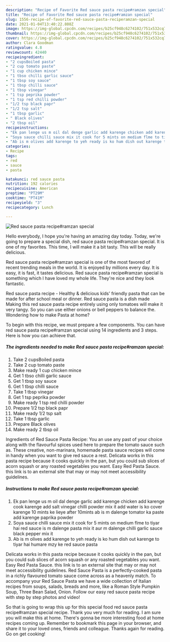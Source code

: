 ```yaml
---
description: "Recipe of Favorite Red sauce pasta recipe#ramzan special"
title: "Recipe of Favorite Red sauce pasta recipe#ramzan special"
slug: 1556-recipe-of-favorite-red-sauce-pasta-reciperamzan-special
date: 2021-01-04T13:40:22.808Z
image: https://img-global.cpcdn.com/recipes/b25cf948c6274102/751x532cq70/red-sauce-pasta-reciperamzan-special-recipe-main-photo.jpg
thumbnail: https://img-global.cpcdn.com/recipes/b25cf948c6274102/751x532cq70/red-sauce-pasta-reciperamzan-special-recipe-main-photo.jpg
cover: https://img-global.cpcdn.com/recipes/b25cf948c6274102/751x532cq70/red-sauce-pasta-reciperamzan-special-recipe-main-photo.jpg
author: Clara Goodman
ratingvalue: 4.8
reviewcount: 42440
recipeingredient:
- "2 cupsBoiled pasta"
- "2 cup tomato paste"
- "1 cup chicken mince"
- "1 tbso chilli garlic sauce"
- "1 tbsp soy sauce"
- "1 tbsp chilli sauce"
- "1 tbsp vinegar"
- "1 tsp peprika powder"
- "1 tsp red chilli powder"
- "1/2 tsp black papr"
- "1/2 tsp salt"
- "1 tbsp garlic"
- " Black olives"
- "2 tbsp oil"
recipeinstructions:
- "Ek pan lenge us m oil dal denge garlic add karenge chicken add karenge cook karenge add salt vinegar chilli powder mix it add water is ko cover karenge 10 mints ke lieye after 10mints ab is m dalenge tomator ka paste add karenge paprika powder"
- "Soya sauce chilli sauce mix it cook for 5 mints on medium flme to tiyar hai red sauce is m dalenge pasta mix it aur m dalenge chilli garlic sauce black pepper mix it"
- "Ab is m olives add karenge to yeh ready is ko hum dish out karenge to tiyar hai humare mzy ke red sauce pasta"
categories:
- Recipe
tags:
- red
- sauce
- pasta

katakunci: red sauce pasta 
nutrition: 192 calories
recipecuisine: American
preptime: "PT29M"
cooktime: "PT41M"
recipeyield: "3"
recipecategory: Lunch

---
```



![Red sauce pasta recipe#ramzan special](https://img-global.cpcdn.com/recipes/b25cf948c6274102/751x532cq70/red-sauce-pasta-reciperamzan-special-recipe-main-photo.jpg)

Hello everybody, I hope you're having an amazing day today. Today, we're going to prepare a special dish, red sauce pasta recipe#ramzan special. It is one of my favorites. This time, I will make it a bit tasty. This will be really delicious.

Red sauce pasta recipe#ramzan special is one of the most favored of recent trending meals in the world. It is enjoyed by millions every day. It is easy, it is fast, it tastes delicious. Red sauce pasta recipe#ramzan special is something which I have loved my whole life. They're nice and they look fantastic.

Red sauce pasta recipe - Healthy &amp; delicious kids&#39; friendly pasta that can be made for after school meal or dinner. Red sauce pasta is a dish made Making this red sauce pasta recipe entirely using only tomatoes will make it very tangy. So you can use either onions or bell peppers to balance the. Wondering how to make Pasta at home?


To begin with this recipe, we must prepare a few components. You can have red sauce pasta recipe#ramzan special using 14 ingredients and 3 steps. Here is how you can achieve that.

<!--inarticleads1-->

##### The ingredients needed to make Red sauce pasta recipe#ramzan special:

1. Take 2 cupsBoiled pasta
1. Take 2 cup tomato paste
1. Make ready 1 cup chicken mince
1. Get 1 tbso chilli garlic sauce
1. Get 1 tbsp soy sauce
1. Get 1 tbsp chilli sauce
1. Take 1 tbsp vinegar
1. Get 1 tsp peprika powder
1. Make ready 1 tsp red chilli powder
1. Prepare 1/2 tsp black papr
1. Make ready 1/2 tsp salt
1. Take 1 tbsp garlic
1. Prepare  Black olives
1. Make ready 2 tbsp oil


Ingredients of Red Sauce Pasta Recipe: You an use any past of your choice along with the flavourful spices used here to prepare the tomato sauce such as. These creative, non-marinara, homemade pasta sauce recipes will come in handy when you want to give red sauce a rest. Delicata works in this pasta recipe because it cooks quickly in the pan, but you could sub slices of acorn squash or any roasted vegetables you want. Easy Red Pasta Sauce. this link is to an external site that may or may not meet accessibility guidelines. 

<!--inarticleads2-->

##### Instructions to make Red sauce pasta recipe#ramzan special:

1. Ek pan lenge us m oil dal denge garlic add karenge chicken add karenge cook karenge add salt vinegar chilli powder mix it add water is ko cover karenge 10 mints ke lieye after 10mints ab is m dalenge tomator ka paste add karenge paprika powder
1. Soya sauce chilli sauce mix it cook for 5 mints on medium flme to tiyar hai red sauce is m dalenge pasta mix it aur m dalenge chilli garlic sauce black pepper mix it
1. Ab is m olives add karenge to yeh ready is ko hum dish out karenge to tiyar hai humare mzy ke red sauce pasta


Delicata works in this pasta recipe because it cooks quickly in the pan, but you could sub slices of acorn squash or any roasted vegetables you want. Easy Red Pasta Sauce. this link is to an external site that may or may not meet accessibility guidelines. Red Sauce Pasta is a perfectly-cooked pasta in a richly flavoured tomato sauce come across as a heavenly match. To accompany your Red Sauce Pasta we have a wide collection of Italian recipes from soups, salads, breads and more, like a Roman Style Pumpkin Soup, Three Bean Salad, Onion. Follow our easy red sauce pasta recipe with step by step photos and video! 

So that is going to wrap this up for this special food red sauce pasta recipe#ramzan special recipe. Thank you very much for reading. I am sure you will make this at home. There's gonna be more interesting food at home recipes coming up. Remember to bookmark this page in your browser, and share it to your loved ones, friends and colleague. Thanks again for reading. Go on get cooking!
